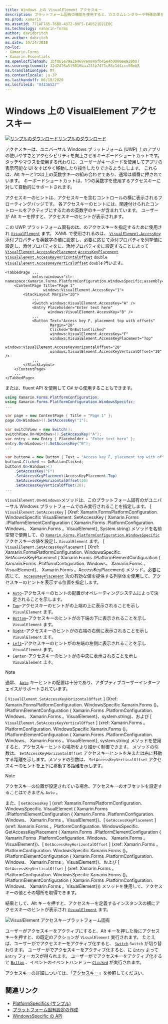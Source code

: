 ```yaml
---
title: Windows 上の VisualElement アクセスキー
description: プラットフォーム固有の機能を使用すると、カスタムレンダラーや特殊効果を実装することなく、特定のプラットフォームでのみ使用できる機能を使用できます。 この記事では、VisualElement のアクセスキーを指定する Windows プラットフォーム固有のを使用する方法について説明します。
ms.prod: xamarin
ms.assetid: 771AF785-76B8-4372-89F5-E4D521D21E0C
ms.technology: xamarin-forms
author: davidbritch
ms.author: dabritch
ms.date: 10/24/2018
no-loc:
- Xamarin.Forms
- Xamarin.Essentials
ms.openlocfilehash: 1bfd61e79a2b4697e884afb45e4b9080ee939b87
ms.sourcegitcommit: 32d2476a5f9016baa231b7471c88c1d4ccc08eb8
ms.translationtype: MT
ms.contentlocale: ja-JP
ms.lasthandoff: 06/18/2020
ms.locfileid: "84136527"
---
```

# <a name="visualelement-access-keys-on-windows"></a>Windows 上の VisualElement アクセスキー

[![サンプルのダウンロード](~/media/shared/download.png)サンプルのダウンロード](https://docs.microsoft.com/samples/xamarin/xamarin-forms-samples/userinterface-platformspecifics)

アクセスキーは、ユニバーサル Windows プラットフォーム (UWP) 上のアプリの使いやすさとアクセシビリティを向上させるキーボードショートカットです。タッチやマウスを使用する代わりに、ユーザーがキーボードを使用してアプリの表示可能な UI をすばやく移動したり操作したりできるようにします。 これらは、Alt キーと1つ以上の英数字キーの組み合わせであり、通常は順番に押されています。 キーボードショートカットは、1つの英数字を使用するアクセスキーに対して自動的にサポートされます。

アクセスキーのヒントは、アクセスキーを含むコントロールの横に表示されるフローティングバッジです。 各アクセスキーのヒントには、関連付けられたコントロールをアクティブにするための英数字のキーが含まれています。 ユーザーが Alt キーを押すと、アクセスキーのヒントが表示されます。

この UWP プラットフォーム固有のは、のアクセスキーを指定するために使用され [`VisualElement`](xref:Xamarin.Forms.VisualElement) ます。 XAML で使用されるのは、 [`VisualElement.AccessKey`](xref:Xamarin.Forms.PlatformConfiguration.WindowsSpecific.VisualElement.AccessKeyProperty) 添付プロパティを英数字の値に設定し、必要に応じて添付プロパティを列挙値に設定し、添付プロパティをに、添付プロパティをに設定することによって [`VisualElement.AccessKeyPlacement`](xref:Xamarin.Forms.PlatformConfiguration.WindowsSpecific.VisualElement.AccessKeyPlacementProperty) [`AccessKeyPlacement`](xref:Xamarin.Forms.AccessKeyPlacement) [`VisualElement.AccessKeyHorizontalOffset`](xref:Xamarin.Forms.PlatformConfiguration.WindowsSpecific.VisualElement.AccessKeyHorizontalOffsetProperty) `double` [`VisualElement.AccessKeyVerticalOffset`](xref:Xamarin.Forms.PlatformConfiguration.WindowsSpecific.VisualElement.AccessKeyVerticalOffsetProperty) `double` 行います。

```xaml
<TabbedPage ...
            xmlns:windows="clr-namespace:Xamarin.Forms.PlatformConfiguration.WindowsSpecific;assembly=Xamarin.Forms.Core">
    <ContentPage Title="Page 1"
                 windows:VisualElement.AccessKey="1">
        <StackLayout Margin="20">
            ...
            <Switch windows:VisualElement.AccessKey="A" />
            <Entry Placeholder="Enter text here"
                   windows:VisualElement.AccessKey="B" />
            ...
            <Button Text="Access key F, placement top with offsets"
                    Margin="20"
                    Clicked="OnButtonClicked"
                    windows:VisualElement.AccessKey="F"
                    windows:VisualElement.AccessKeyPlacement="Top"
                    windows:VisualElement.AccessKeyHorizontalOffset="20"
                    windows:VisualElement.AccessKeyVerticalOffset="20" />
            ...
        </StackLayout>
    </ContentPage>
    ...
</TabbedPage>
```

または、fluent API を使用して C# から使用することもできます。

```csharp
using Xamarin.Forms.PlatformConfiguration;
using Xamarin.Forms.PlatformConfiguration.WindowsSpecific;
...

var page = new ContentPage { Title = "Page 1" };
page.On<Windows>().SetAccessKey("1");

var switchView = new Switch();
switchView.On<Windows>().SetAccessKey("A");
var entry = new Entry { Placeholder = "Enter text here" };
entry.On<Windows>().SetAccessKey("B");
...

var button4 = new Button { Text = "Access key F, placement top with offsets", Margin = new Thickness(20) };
button4.Clicked += OnButtonClicked;
button4.On<Windows>()
    .SetAccessKey("F")
    .SetAccessKeyPlacement(AccessKeyPlacement.Top)
    .SetAccessKeyHorizontalOffset(20)
    .SetAccessKeyVerticalOffset(20);
...
```

`VisualElement.On<Windows>`メソッドは、このプラットフォーム固有のがユニバーサル Windows プラットフォームでのみ実行されることを指定します。 [ `VisualElement.SetAccessKey` ] (Xref: Xamarin.FormsPlatformConfiguration. WindowsSpecific VisualElement. SetAccessKey ( Xamarin.Forms .IPlatformElementConfiguration { Xamarin.Forms .PlatformConfiguration. Windows、 Xamarin.Forms 。VisualElement}, System.string) メソッドを名前空間で使用して、の [`Xamarin.Forms.PlatformConfiguration.WindowsSpecific`](xref:Xamarin.Forms.PlatformConfiguration.WindowsSpecific) アクセスキーの値を設定し `VisualElement` ます。 [ `VisualElement.SetAccessKeyPlacement` ] (Xref: Xamarin.FormsPlatformConfiguration. WindowsSpecific. SetAccessKeyPlacement ( Xamarin.Forms .IPlatformElementConfiguration { Xamarin.Forms .PlatformConfiguration. Windows、 Xamarin.Forms 。VisualElement}、 Xamarin.Forms 。AccessKeyPlacement) メソッド。必要に応じて、 [`AccessKeyPlacement`](xref:Xamarin.Forms.AccessKeyPlacement) 次の有効な値を提供する列挙体を使用して、アクセスキーのヒントを表示する位置を指定します。

- [`Auto`](xref:Xamarin.Forms.AccessKeyPlacement.Auto)–アクセスキーのヒントの配置がオペレーティングシステムによって決定されることを示します。
- [`Top`](xref:Xamarin.Forms.AccessKeyPlacement.Top)–アクセスキーのヒントがの上端の上に表示されることを示し `VisualElement` ます。
- [`Bottom`](xref:Xamarin.Forms.AccessKeyPlacement.Bottom)–アクセスキーのヒントがの下端の下に表示されることを示し `VisualElement` ます。
- [`Right`](xref:Xamarin.Forms.AccessKeyPlacement.Right)–アクセスキーのヒントがの右端の右側に表示されることを示し `VisualElement` ます。
- [`Left`](xref:Xamarin.Forms.AccessKeyPlacement.Left)–アクセスキーのヒントがの左端の左側に表示されることを示し `VisualElement` ます。
- [`Center`](xref:Xamarin.Forms.AccessKeyPlacement.Center)–アクセスキーのヒントがの中央に表示されることを示し `VisualElement` ます。

> [!NOTE]
> 通常、 [`Auto`](xref:Xamarin.Forms.AccessKeyPlacement.Auto) キーヒントの配置は十分であり、アダプティブユーザーインターフェイスがサポートされています。

[ `VisualElement.SetAccessKeyHorizontalOffset` ] (Xref: Xamarin.FormsPlatformConfiguration. WindowsSpecific Xamarin.Forms ()。IPlatformElementConfiguration { Xamarin.Forms .PlatformConfiguration. Windows、 Xamarin.Forms 。VisualElement}、system.string)、および [ `VisualElement.SetAccessKeyVerticalOffset` ] (xref: Xamarin.Forms 。PlatformConfiguration. WindowsSpecific Xamarin.Forms ()。IPlatformElementConfiguration { Xamarin.Forms .PlatformConfiguration. Windows、 Xamarin.Forms 。VisualElement}, system.string) メソッドを使用すると、アクセスキーヒントの場所をより細かく制御できます。 メソッドの引数は、 `SetAccessKeyHorizontalOffset` アクセスキーヒントを左または右に移動する距離を示します。メソッドの引数は、 `SetAccessKeyVerticalOffset` アクセスキーのヒントを上下に移動する距離を示します。

>[!NOTE]
> アクセスキーの位置が設定されている場合、アクセスキーのオフセットを設定することはできません `Auto` 。

また、[ `GetAccessKey` ] (xref: Xamarin.FormsPlatformConfiguration. WindowsSpecific. VisualElement ( Xamarin.Forms .IPlatformElementConfiguration { Xamarin.Forms .PlatformConfiguration. Windows、 Xamarin.Forms 。VisualElement})、[ `GetAccessKeyPlacement` ] (xref: Xamarin.Forms 。PlatformConfiguration. WindowsSpecific. GetAccessKeyPlacement ( Xamarin.Forms .IPlatformElementConfiguration { Xamarin.Forms .PlatformConfiguration. Windows、 Xamarin.Forms 。VisualElement})、[ `GetAccessKeyHorizontalOffset` ] (xref: Xamarin.Forms 。PlatformConfiguration. WindowsSpecific Xamarin.Forms ()。IPlatformElementConfiguration { Xamarin.Forms .PlatformConfiguration. Windows、 Xamarin.Forms 。VisualElement})、および [ `GetAccessKeyVerticalOffset` ] (xref: Xamarin.Forms 。PlatformConfiguration. WindowsSpecific Xamarin.Forms ()。IPlatformElementConfiguration { Xamarin.Forms .PlatformConfiguration. Windows、 Xamarin.Forms 。VisualElement})) メソッドを使用して、アクセスキーの値とその場所を取得できます。

結果として、Alt キーを押すと、アクセスキーを定義するインスタンスの横にアクセスキーのヒントが表示され [`VisualElement`](xref:Xamarin.Forms.VisualElement) ます。

![VisualElement アクセスキープラットフォーム固有](visualelement-access-keys-images/visualelement-accesskeys.png "VisualElement アクセスキープラットフォーム固有")

ユーザーがアクセスキーをアクティブにすると、Alt キーを押した後にアクセスキーを押すと、の既定のアクションが `VisualElement` 実行されます。 たとえば、ユーザーがでアクセスキーをアクティブ化すると、 [`Switch`](xref:Xamarin.Forms.Switch) `Switch` が切り替わります。 ユーザーがでアクセスキーをアクティブ化すると、に [`Entry`](xref:Xamarin.Forms.Entry) よって `Entry` フォーカスが得られます。 ユーザーがでアクセスキーをアクティブ化すると [`Button`](xref:Xamarin.Forms.Button) 、イベントのイベントハンドラー [`Clicked`](xref:Xamarin.Forms.Button.Clicked) が実行されます。

アクセスキーの詳細については、「[アクセスキー](/windows/uwp/design/input/access-keys#key-tip-positioning)」を参照してください。

## <a name="related-links"></a>関連リンク

- [PlatformSpecifics (サンプル)](https://docs.microsoft.com/samples/xamarin/xamarin-forms-samples/userinterface-platformspecifics)
- [プラットフォーム固有設定の作成](~/xamarin-forms/platform/platform-specifics/index.md#creating-platform-specifics)
- [WindowsSpecific の API](xref:Xamarin.Forms.PlatformConfiguration.WindowsSpecific)
